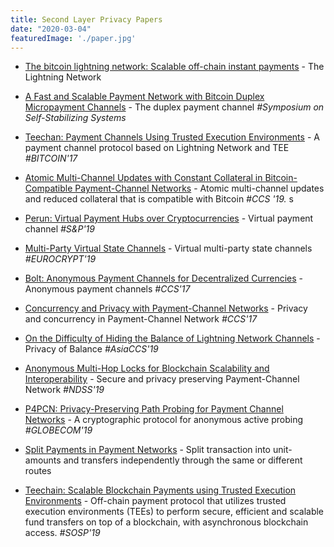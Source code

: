 ```yaml
---
title: Second Layer Privacy Papers
date: "2020-03-04"
featuredImage: './paper.jpg'
---
```


* [The bitcoin lightning network: Scalable off-chain instant payments](https://www.weusecoins.com/assets/pdf/library/Lightning%20Network%20Whitepaper.pdf) - The Lightning Network

* [A Fast and Scalable Payment Network with Bitcoin Duplex Micropayment Channels](https://www.semanticscholar.org/paper/A-Fast-and-Scalable-Payment-Network-with-Bitcoin-Decker-Wattenhofer/51b27a41ca1a33445a1041fcea84341fcf0b8c4c) -  The duplex payment channel *#Symposium on Self-Stabilizing Systems*

* [Teechan: Payment Channels Using Trusted Execution Environments](https://arxiv.org/pdf/1612.07766) - A payment channel protocol based on Lightning Network and TEE  *#BITCOIN'17*

* [Atomic Multi-Channel Updates with Constant Collateral
in Bitcoin-Compatible Payment-Channel Networks](https://eprint.iacr.org/2019/583.pdf) -  Atomic multi-channel updates and reduced collateral that is compatible with Bitcoin *#CCS '19.*
s

* [Perun: Virtual Payment Hubs over Cryptocurrencies](https://eprint.iacr.org/2017/635.pdf) - Virtual payment channel *#S&P'19*

* [Multi-Party Virtual State Channels](https://link.springer.com/content/pdf/10.1007%2F978-3-030-17653-2_21.pdf) - Virtual multi-party state channels *#EUROCRYPT'19*

* [Bolt: Anonymous Payment Channels for Decentralized Currencies](https://acmccs.github.io/papers/p473-greenA.pdf) - Anonymous payment channels *#CCS'17*

* [Concurrency and Privacy with Payment-Channel Networks](https://eprint.iacr.org/2017/820.pdf) - Privacy and concurrency in Payment-Channel Network *#CCS'17*

* [On the Difficulty of Hiding the Balance of Lightning Network Channels](https://eprint.iacr.org/2019/328.pdf) - Privacy of Balance *#AsiaCCS'19*

* [Anonymous Multi-Hop Locks for Blockchain Scalability and Interoperability](https://eprint.iacr.org/2018/472.pdf) - Secure and privacy preserving Payment-Channel Network *#NDSS'19*

* [P4PCN: Privacy-Preserving Path Probing for Payment Channel Networks](https://www.semanticscholar.org/paper/P4PCN%3A-Privacy-Preserving-Path-Probing-for-Payment-Yu-Wan/f528a89af0c2bbda085d1b1d49bf85b50763efe1) - A cryptographic protocol for anonymous active probing *#GLOBECOM'19*

* [Split Payments in Payment Networks](https://link.springer.com/chapter/10.1007/978-3-030-00305-0_5) - Split transaction into unit-amounts and transfers independently through the same or different routes

* [Teechain: Scalable Blockchain Payments using Trusted Execution Environments](https://www.researchgate.net/profile/Florian_Kelbert/publication/318528079_Teechain_Scalable_Blockchain_Payments_using_Trusted_Execution_Environments/links/5970a7d4aca272a59f76c112/Teechain-Scalable-Blockchain-Payments-using-Trusted-Execution-Environments.pdf) - Off-chain payment protocol that utilizes trusted
execution environments (TEEs) to perform secure, efficient and
scalable fund transfers on top of a blockchain, with asynchronous
blockchain access. *#SOSP'19*